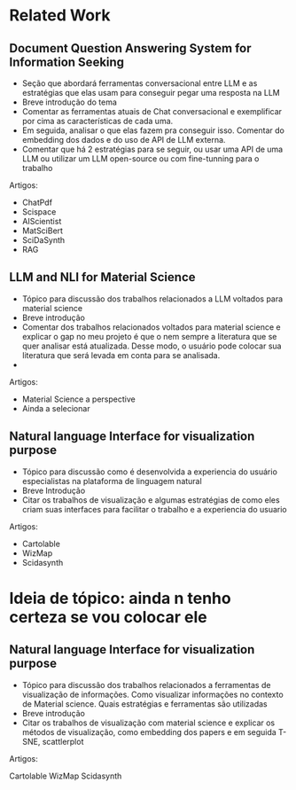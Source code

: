# Related Work

## Document Question Answering System for Information Seeking

- Seção que abordará ferramentas conversacional entre LLM e as estratégias que elas usam para conseguir pegar uma resposta na LLM
- Breve introdução do tema
- Comentar as ferramentas atuais de Chat conversacional e exemplificar por cima as características de cada uma.
- Em seguida, analisar o que elas fazem pra conseguir isso. Comentar do embedding dos dados e do uso de API de LLM externa.
- Comentar que há 2 estratégias para se seguir, ou usar uma API de uma LLM ou utilizar um LLM open-source ou com fine-tunning para o trabalho

Artigos:

- ChatPdf
- Scispace
- AIScientist
- MatSciBert
- SciDaSynth
- RAG

## LLM and NLI for Material Science

- Tópico para discussão dos trabalhos relacionados a LLM voltados para material science
- Breve introdução
- Comentar dos trabalhos relacionados voltados para material science e explicar o gap no meu projeto é que o nem sempre a literatura que se quer analisar está atualizada. Desse modo, o usuário pode colocar sua literatura que será levada em conta para se analisada.
- 

Artigos:

- Material Science a perspective
- Ainda a selecionar


## Natural language Interface for visualization purpose

- Tópico para discussão como é desenvolvida a experiencia do usuário especialistas na plataforma de linguagem natural
- Breve Introdução
- Citar os trabalhos de visualização e algumas estratégias de como eles criam suas interfaces para facilitar o trabalho e a experiencia do usuario

Artigos: 
- Cartolable
- WizMap
- Scidasynth

# Ideia de tópico: ainda n tenho certeza se vou colocar ele
## Natural language Interface for visualization purpose

- Tópico para discussão dos trabalhos relacionados a ferramentas de visualização de informações. Como visualizar informações no contexto de Material science. Quais estratégias e ferramentas são utilizadas
- Breve introdução
- Citar os trabalhos de visualização com material science e explicar os métodos de visualização, como embedding dos papers e em seguida T-SNE, scattlerplot

Artigos:

Cartolable
WizMap
Scidasynth



